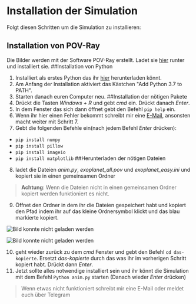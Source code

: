 # Installation der Simulation
Folgt diesen Schritten um die Simulation zu installieren:
## Installation von POV-Ray
Die Bilder werden mit der Software POV-Ray erstellt.
Ladet sie [hier](http://www.povray.org/redirect/www.povray.org/ftp/pub/povray/Official/povwin-3.7-agpl3-setup.exe) runter und installiert sie.
##Installation von Python
1. Installiert als erstes Python das ihr [hier](https://www.python.org/ftp/python/3.9.1/python-3.9.1-amd64.exe) herunterladen könnt.
2. Am Anfang der Installation aktiviert das Kästchen "Add Python 3.7 to PATH".
3. Starten danach euren Computer neu.
##Installation der nötigen Pakete
4. Drückt die Tasten *Windows + R* und gebt *cmd*  ein. Drückt danach *Enter*.
5. In dem Fenster das sich dann öffnet gebt den Befehl `pip help` ein.
6. Wenn ihr hier einen Fehler bekommt schreibt mir eine [E-Mail](mailto:nicholas.dahlke@gmx.de), ansonsten macht weiter mit Schritt 7.
7. Gebt die folgenden Befehle ein(nach jedem Befehl *Enter* drücken):
  * `pip install numpy`
  * `pip install pillow`
  * `pip install imageio`
  * `pip install matplotlib`
##Herunterladen der nötigen Dateien
8. ladet die Dateien *anim.py*, *exoplanet_all.pov* und *exoplanet_easy.ini* und kopiert sie in einen gemeinsamen Ordner
> **Achtung**: Wenn die Dateien nicht in einen gemeinsamen Ordner kopiert werden funktioniert es nicht.
9. Öffnet den Ordner in dem ihr die Dateien gespeichert habt und kopiert den Pfad indem ihr auf das kleine Ordnersymbol klickt und das blau markierte kopiert.

 ![Bild konnte nicht geladen werden](https://www.tippscout.de/wp-content/uploads/2007/07/Windows-Pfad-anzeigen-1-300x162.png.webp) 

 ![Bild konnte nicht geladen werden](https://www.tippscout.de/wp-content/uploads/2007/07/Windows-Pfad-anzeigen-2-300x143.png.webp)
 
10. geht wieder zurück zu dem *cmd* Fenster und gebt den Befehl `cd das-kopierte`. Ersetzt *das-kopierte* durch das was ihr im vorherigen Schritt kopiert habt. Drückt dann *Enter*.
11. Jetzt sollte alles notwendige installiert sein und ihr könnt die Simulation mit dem Befehl `Python anim.py` starten (Danach wieder *Enter* drücken)
> Wenn etwas nicht funktioniert schreibt mir eine E-Mail oder meldet euch über Telegram
